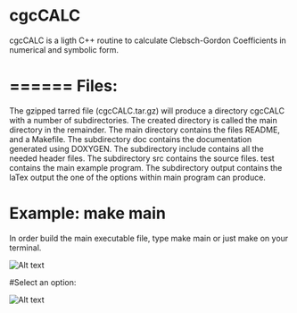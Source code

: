 # cgcCALC
cgcCALC is a ligth C++ routine to calculate Clebsch-Gordon Coefficients in numerical and symbolic form.

======
Files:
======
The gzipped tarred file (cgcCALC.tar.gz) will produce a directory cgcCALC with a number of subdirectories.
The created directory is called the main directory in the remainder.
The main directory contains the files README, and a Makefile.
The subdirectory doc contains the documentation generated using DOXYGEN.
The subdirectory include contains all the needed header files. The subdirectory src
contains the source files. test contains the main example program. The subdirectory output
contains the laTex output the one of the options within main program can produce.

# Example: make main
In order build the main executable file, type make main or just make on your terminal. 

![Alt text](https://github.com/Moh-Maher/cgcCALC/tree/main/doc/images/blob/master/snap1.png?raw=true "Optional Title")

#Select an option:

![Alt text](https://github.com/Moh-Maher/cgcCALC/tree/main/doc/images/blob/master/snap2.png?raw=true "Optional Title")
 
